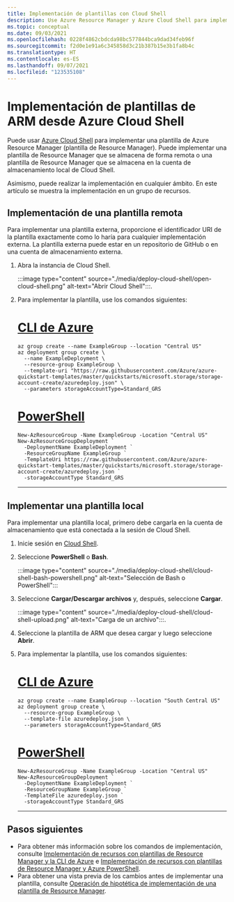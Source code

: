 ```yaml
---
title: Implementación de plantillas con Cloud Shell
description: Use Azure Resource Manager y Azure Cloud Shell para implementar recursos en Azure. Los recursos se definen en una plantilla de Azure Resource Manager (plantilla de ARM).
ms.topic: conceptual
ms.date: 09/03/2021
ms.openlocfilehash: 0228f4862cbdcda98bc577844bca9dad34feb96f
ms.sourcegitcommit: f2d0e1e91a6c345858d3c21b387b15e3b1fa8b4c
ms.translationtype: HT
ms.contentlocale: es-ES
ms.lasthandoff: 09/07/2021
ms.locfileid: "123535108"
---
```

# <a name="deploy-arm-templates-from-azure-cloud-shell"></a>Implementación de plantillas de ARM desde Azure Cloud Shell

Puede usar [Azure Cloud Shell](../../cloud-shell/overview.md) para implementar una plantilla de Azure Resource Manager (plantilla de Resource Manager). Puede implementar una plantilla de Resource Manager que se almacena de forma remota o una plantilla de Resource Manager que se almacena en la cuenta de almacenamiento local de Cloud Shell.

Asimismo, puede realizar la implementación en cualquier ámbito. En este artículo se muestra la implementación en un grupo de recursos.

## <a name="deploy-remote-template"></a>Implementación de una plantilla remota

Para implementar una plantilla externa, proporcione el identificador URI de la plantilla exactamente como lo haría para cualquier implementación externa. La plantilla externa puede estar en un repositorio de GitHub o en una cuenta de almacenamiento externa.

1. Abra la instancia de Cloud Shell.

   :::image type="content" source="./media/deploy-cloud-shell/open-cloud-shell.png" alt-text="Abrir Cloud Shell":::.

1. Para implementar la plantilla, use los comandos siguientes:

   # <a name="azure-cli"></a>[CLI de Azure](#tab/azure-cli)

   ```azurecli-interactive
   az group create --name ExampleGroup --location "Central US"
   az deployment group create \
     --name ExampleDeployment \
     --resource-group ExampleGroup \
     --template-uri "https://raw.githubusercontent.com/Azure/azure-quickstart-templates/master/quickstarts/microsoft.storage/storage-account-create/azuredeploy.json" \
     --parameters storageAccountType=Standard_GRS
   ```

   # <a name="powershell"></a>[PowerShell](#tab/azure-powershell)

   ```azurepowershell-interactive
   New-AzResourceGroup -Name ExampleGroup -Location "Central US"
   New-AzResourceGroupDeployment `
     -DeploymentName ExampleDeployment `
     -ResourceGroupName ExampleGroup `
     -TemplateUri https://raw.githubusercontent.com/Azure/azure-quickstart-templates/master/quickstarts/microsoft.storage/storage-account-create/azuredeploy.json `
     -storageAccountType Standard_GRS
   ```

   ---

## <a name="deploy-local-template"></a>Implementar una plantilla local

Para implementar una plantilla local, primero debe cargarla en la cuenta de almacenamiento que está conectada a la sesión de Cloud Shell.

1. Inicie sesión en [Cloud Shell](https://shell.azure.com).

1. Seleccione **PowerShell** o **Bash**.

   :::image type="content" source="./media/deploy-cloud-shell/cloud-shell-bash-powershell.png" alt-text="Selección de Bash o PowerShell":::

1. Seleccione **Cargar/Descargar archivos** y, después, seleccione **Cargar**.

   :::image type="content" source="./media/deploy-cloud-shell/cloud-shell-upload.png" alt-text="Carga de un archivo":::.

1. Seleccione la plantilla de ARM que desea cargar y luego seleccione **Abrir**.

1. Para implementar la plantilla, use los comandos siguientes:

   # <a name="azure-cli"></a>[CLI de Azure](#tab/azure-cli)

   ```azurecli-interactive
   az group create --name ExampleGroup --location "South Central US"
   az deployment group create \
     --resource-group ExampleGroup \
     --template-file azuredeploy.json \
     --parameters storageAccountType=Standard_GRS
   ```

   # <a name="powershell"></a>[PowerShell](#tab/azure-powershell)

   ```azurepowershell-interactive
   New-AzResourceGroup -Name ExampleGroup -Location "Central US"
   New-AzResourceGroupDeployment `
     -DeploymentName ExampleDeployment `
     -ResourceGroupName ExampleGroup `
     -TemplateFile azuredeploy.json `
     -storageAccountType Standard_GRS
   ```

   ---

## <a name="next-steps"></a>Pasos siguientes

- Para obtener más información sobre los comandos de implementación, consulte [Implementación de recursos con plantillas de Resource Manager y la CLI de Azure](deploy-cli.md) e [Implementación de recursos con plantillas de Resource Manager y Azure PowerShell](deploy-powershell.md).
- Para obtener una vista previa de los cambios antes de implementar una plantilla, consulte [Operación de hipotética de implementación de una plantilla de Resource Manager](./deploy-what-if.md).